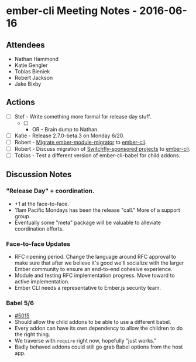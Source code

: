 # ember-cli Meeting Notes - 2016-06-16

## Attendees

- Nathan Hammond
- Katie Gengler
- Tobias Bieniek
- Robert Jackson
- Jake Bixby

## Actions

- [ ] Stef - Write something more formal for release day stuff.
  - [ ] - OR - Brain dump to Nathan.
- [ ] Katie - Release 2.7.0-beta.3 on Monday 6/20.
- [ ] Robert - [Migrate ember-module-migrator](https://github.com/rwjblue/ember-module-migrator) to [ember-cli](https://github.com/ember-cli/).
- [ ] Robert - Discuss migration of [Switchfly-sponsored projects](https://github.com/switchfly) to [ember-cli](https://github.com/ember-cli/).
- [ ] Tobias - Test a different version of ember-cli-babel for child addons.

## Discussion Notes

### "Release Day" + coordination.

- +1 at the face-to-face.
- 11am Pacific Mondays has been the release "call." More of a support group.
- Eventually some "meta" package will be valuable to alleviate coordination efforts.

### Face-to-face Updates

- RFC ripening period. Change the language around RFC approval to make sure that after we believe it's good we'll socialize with the larger Ember community to ensure an end-to-end cohesive experience.
- Module and testing RFC implementation progress. Move toward to active implementation.
- Ember CLI needs a representative to Ember.js security team.

### Babel 5/6

- [#5015](https://github.com/ember-cli/ember-cli/issues/5015)
- Should allow the child addons to be able to use a different babel.
- Every addon can have its own dependency to allow the children to do the right thing.
- We traverse with `require` right now, hopefully "just works."
- Badly behaved addons could still go grab Babel options from the host app.
